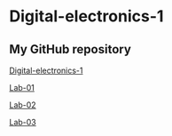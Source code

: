 # Digital-electronics-1

## My GitHub repository

[Digital-electronics-1](https://github.com/gkaretka/Digital-electronics-1)

[Lab-01](https://github.com/gkaretka/Digital-electronics-1/tree/main/Labs/Labs/01-tools)

[Lab-02](https://github.com/gkaretka/Digital-electronics-1/tree/main/Labs/Labs/02-logic)

[Lab-03](https://github.com/gkaretka/Digital-electronics-1/tree/main/Labs/03-vivado)